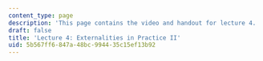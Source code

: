 ```yaml
---
content_type: page
description: 'This page contains the video and handout for lecture 4. '
draft: false
title: 'Lecture 4: Externalities in Practice II'
uid: 5b567ff6-847a-48bc-9944-35c15ef13b92
---
```

